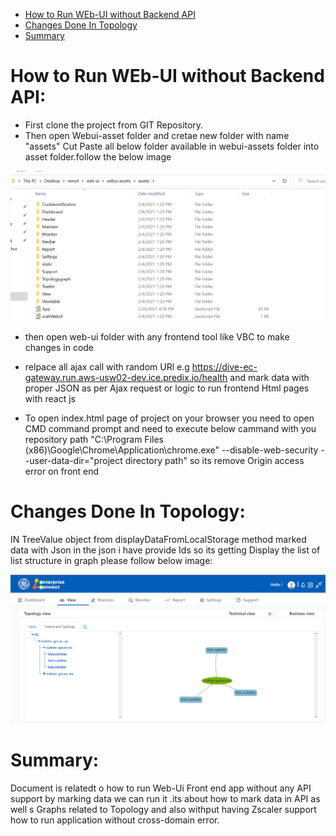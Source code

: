 * [How to Run WEb-UI without Backend API](#how-to-Run-WEb-UI-without-Backend-API) 
* [Changes Done In Topology](#changes-done-in-topology) 
* [Summary](#summary) 



# How to Run WEb-UI without Backend API:
* First clone the project from GIT Repository.
* Then open Webui-asset folder and cretae new folder with name  "assets" Cut Paste all below folder available in webui-assets folder into asset folder.follow the below image

 ![ViewTree list](/docs/KT_Document_screenshots/asset%20Directory.png?raw=true "ViewTree list")
 
* then open web-ui folder with any frontend tool like VBC to make changes in code
* relpace all ajax call with random URl e.g https://dive-ec-gateway.run.aws-usw02-dev.ice.predix.io/health
  and mark data with proper JSON as per Ajax request or logic to run frontend Html pages with react js
  
* To open index.html page of project on your browser you need to open CMD command prompt  and need to execute below cammand with you repository path 
 "C:\Program Files (x86)\Google\Chrome\Application\chrome.exe" --disable-web-security --user-data-dir="project directory path" so its remove Origin access error on front end



# Changes Done In Topology:
IN TreeValue object from displayDataFromLocalStorage method marked data with Json in the json i have provide Ids 
so its getting Display the list of list structure in graph please follow below image:

![ViewTree list](/docs/Ec%20Screenshot/View/ViewTreelist.png?raw=true "ViewTree list")

# Summary:
Document is relatedt o how to run Web-Ui Front end app without any API support by marking data we can run it .its about how to mark data in API as well s Graphs related to Topology and also withput having Zscaler support how to run application without cross-domain error.
